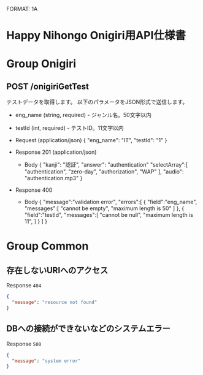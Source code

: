FORMAT: 1A

# Happy Nihongo Onigiri用API仕様書

# Group Onigiri

## POST /onigiriGetTest

テストデータを取得します。
以下のパラメータをJSON形式で送信します。

+ eng_name (string, required) - ジャンル名。50文字以内
+ testId (int, required) - テストID。11文字以内

+ Request (application/json)
  {
    "eng_name": "IT",
    "testId": "1"
  }

+ Response 201 (application/json)
  + Body
    {
      "kanji": "認証",
      "answer": "authentication"
      "selectArray":[
        "authentication",
        "zero-day",
        "authorization",
        "WAP"
      ],
      "audio": "authentication.mp3"
    }

+ Response 400
  + Body
    {
      "message":"validation error",
      "errors":[
        {
          "field":"eng_name",
          "messages":[
            "cannot be empty",
            "maximum length is 50"
          ]
        },
        {
          "field":"testId",
          "messages":[
            "cannot be null",
            "maximum length is 11",
          ]
        }
      ]
    }

# Group Common

## 存在しないURIへのアクセス

Response `404`

```json
{
  "message": "resource not found"
}
```

## DBへの接続ができないなどのシステムエラー

Response `500`

```json
{
  "message": "system error"
}
```
